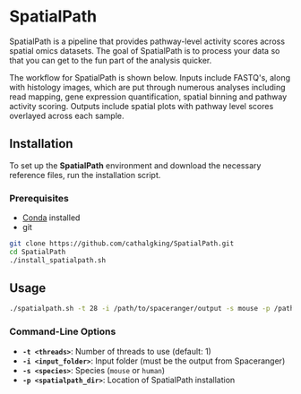 # SpatialPath

SpatialPath is a pipeline that provides pathway-level activity scores across spatial omics datasets. The goal of SpatialPath is to process your data so that you can get to the fun part of the analysis quicker.

The workflow for SpatialPath is shown below. Inputs include FASTQ's, along with histology images, which are put through numerous analyses including read mapping, gene expression quantification, spatial binning and pathway activity scoring. Outputs include spatial plots with pathway level scores overlayed across each sample.


## Installation

To set up the **SpatialPath** environment and download the necessary reference files, run the installation script.

### Prerequisites
- [Conda](https://docs.conda.io/en/latest/miniconda.html) installed  
- git


```bash
git clone https://github.com/cathalgking/SpatialPath.git
cd SpatialPath
./install_spatialpath.sh
```




## Usage

```bash
./spatialpath.sh -t 28 -i /path/to/spaceranger/output -s mouse -p /path/to/spatialpath
```

### Command-Line Options

- **`-t <threads>`**: Number of threads to use (default: 1)
- **`-i <input_folder>`**: Input folder (must be the output from Spaceranger)
- **`-s <species>`**: Species (`mouse` or `human`)
- **`-p <spatialpath_dir>`**: Location of SpatialPath installation

